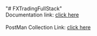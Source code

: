 "# FXTradingFullStack" <br>
Documentation link: [click here](https://github.com/Fahi-deen/FxTradingFullStack/blob/main/Documentation/FxTradingFullStack-UserGuide.pdf) <br><br>
PostMan Collection Link: [click here](https://www.postman.com/payload-cosmologist-80185876/workspace/fxtradingapi-postman/collection/22896184-4db3877a-d369-462b-8357-9fd0ad3edd54?action=share&creator=22896184)
